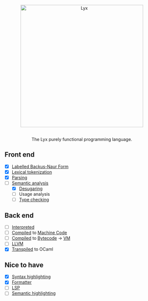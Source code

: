 <!--
SPDX-FileCopyrightText: 2025 Aljebriq <143266740+aljebriq@users.noreply.github.com>

SPDX-License-Identifier: CC-BY-SA-4.0
-->

<div align="center">
  <br />
  <img src="https://raw.githubusercontent.com/lyxlang/.github/main/media/brand.png" alt="Lyx" width="400">
  <p align="center">
    <br />
    The Lyx purely functional programming language.
  </p>
</div>

## Front end

- [x] [Labelled Backus-Naur Form](https://bnfc.readthedocs.io/en/latest/lbnf.html)
- [x] [Lexical tokenization](https://en.wikipedia.org/wiki/Lexical_analysis)
- [x] [Parsing](https://en.wikipedia.org/wiki/Parsing)
- [ ] [Semantic analysis](<https://en.wikipedia.org/wiki/Semantic_analysis_(compilers)>)
  - [x] [Desugaring](https://en.wikipedia.org/wiki/Syntactic_sugar)
  - [ ] Usage analysis
  - [ ] [Type checking](https://en.wikipedia.org/wiki/Type_system#Type_checking)

## Back end

- [ ] [Interpreted](<https://en.wikipedia.org/wiki/Interpreter_(computing)>)
- [ ] [Compiled](https://en.wikipedia.org/wiki/Compiler) to [Machine Code](https://en.wikipedia.org/wiki/Machine_code)
- [ ] [Compiled](https://en.wikipedia.org/wiki/Compiler) to [Bytecode](https://en.wikipedia.org/wiki/Bytecode) → [VM](https://en.wikipedia.org/wiki/Virtual_machine#Process_virtual_machines)
- [ ] [LLVM](https://llvm.org/)
- [x] [Transpiled](https://en.wikipedia.org/wiki/Source-to-source_compiler) to OCaml

## Nice to have

- [x] [Syntax highlighting](https://en.wikipedia.org/wiki/Syntax_highlighting)
- [x] [Formatter](https://yorickpeterse.com/articles/how-to-write-a-code-formatter/)
- [ ] [LSP](https://microsoft.github.io/language-server-protocol/)
- [ ] [Semantic highlighting](https://code.visualstudio.com/api/language-extensions/semantic-highlight-guide)
